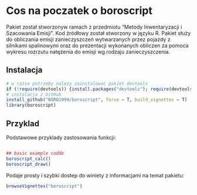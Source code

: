 
# Cos na poczatek o boroscript

Pakiet został stworzonyw ramach z przedmiotu “Metody Inwentaryzacji i
Szacowania Emisji”. Kod źródłowy został stworzony w języku R. Pakiet
służy do obliczania emisji zanieczyszczeń wytwarzanych przez pojazdy z
silnikami spalinowymi oraz do prezentacji wykonanych obliczen za pomoca
wykresu rozrzutu natężenia do emisji wg.rodzaju zanieczyszczenia.

## Instalacja

``` r
# w razie potrzeby należy zainstalować pakiet devtools
if (!require(devtools)) {install.packages("devtools"); require(devtools)}
# instalacja z GitHub
install_github("BORO1999/boroscript", force = T, build_vignettes = T)
library(boroscript)
```

## Przyklad

Podstawowe przyklady zastosowania funkcji:

``` r

## basic example codde
boroscript_calc()
boroscript_draw()
```

Podaje prosty i szybki dostep do winiety z informacjami na temat
pakietu:

``` r
browseVignettes("boroscript")
```

